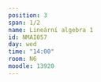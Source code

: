 ```yaml
---
position: 3
span: 1/2
name: Lineární algebra 1
id: NMAI057
day: wed
time: "14:00"
room: N6
moodle: 13920
---
```

